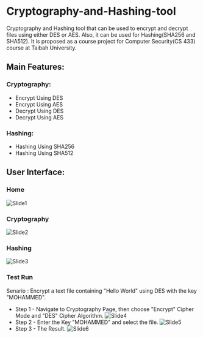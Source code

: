# Cryptography-and-Hashing-tool
Cryptography and Hashing tool that can be used to encrypt and decrypt files using either DES or AES. Also, it can be used for Hashing(SHA256 and SHA512). It is proposed as a course project for Computer Security(CS 433) course at Taibah University.

## Main Features: 
### Cryptography:
* Encrypt Using DES
* Encrypt Using AES
* Decrypt Using DES
* Decrypt Using AES


### Hashing:
* Hashing Using SHA256
* Hashing Using SHA512


## User Interface:
### Home
![Slide1](https://user-images.githubusercontent.com/80723154/221930493-2a76fd27-41e4-4555-9823-0c0da27c6f36.PNG)


### Cryptography
![Slide2](https://user-images.githubusercontent.com/80723154/221930625-0975e0aa-26fa-4d65-90c3-551d75a7ac96.PNG)


### Hashing
![Slide3](https://user-images.githubusercontent.com/80723154/221930684-4b893991-02f8-4178-8fce-8f552e35b8fe.PNG)


### Test Run
Senario : Encrypt a text file containing "Hello World" using DES with the key "MOHAMMED".
* Step 1 - Navigate to Cryptography Page, then choose "Encrypt" Cipher Mode and "DES" Cipher Algorithm.
![Slide4](https://user-images.githubusercontent.com/80723154/221931651-95b0cd41-4883-43a8-88ac-727980bacc98.PNG)
* Step 2 - Enter the Key "MOHAMMED" and select the file.
![Slide5](https://user-images.githubusercontent.com/80723154/221931905-720c0efb-9676-441c-b3ef-c70ef1fc3137.PNG)
* Step 3 - The Result.
![Slide6](https://user-images.githubusercontent.com/80723154/221931964-02be34b0-1663-4881-9434-4c1325b08fda.PNG)





